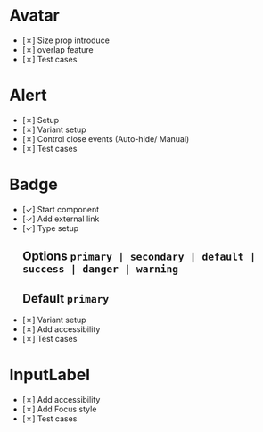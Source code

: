 # Avatar
-   [&cross;] Size prop introduce
-   [&cross;] overlap feature
-   [&cross;] Test cases

# Alert 
-    [&cross;] Setup
-    [&cross;] Variant setup
-    [&cross;] Control close events (Auto-hide/ Manual)
-    [&cross;] Test cases


# Badge
-   [&check;] Start component
-   [&check;] Add external link
-   [&check;] Type setup 
      ## Options `primary | secondary | default | success | danger | warning`
      ## Default `primary`
-   [&cross;] Variant setup
-   [&cross;] Add accessibility     
-   [&cross;] Test cases

# InputLabel
-   [&cross;] Add accessibility     
-   [&cross;] Add Focus style 
-   [&cross;] Test cases



